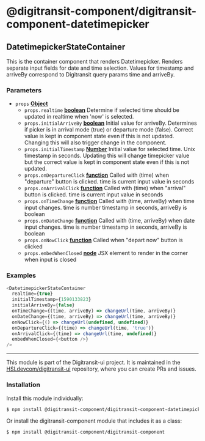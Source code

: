 # @digitransit-component/digitransit-component-datetimepicker

<!-- Generated by documentation.js. Update this documentation by updating the source code. -->

## DatetimepickerStateContainer

This is the container component that renders Datetimepicker. Renders separate input fields for date and time selection. Values for timestamp and arriveBy correspond to Digitransit query params time and arriveBy.

### Parameters

-   `props` **[Object][1]** 
    -   `props.realtime` **[boolean][2]** Determine if selected time should be updated in realtime when 'now' is selected.
    -   `props.initialArriveBy` **[boolean][2]** Initial value for arriveBy. Determines if picker is in arrival mode (true) or departure mode (false). Correct value is kept in component state even if this is not updated. Changing this will also trigger change in the component.
    -   `props.initialTimestamp` **[Number][3]** Initial value for selected time. Unix timestamp in seconds. Updating this will change timepicker value but the correct value is kept in component state even if this is not updated.
    -   `props.onDepartureClick` **[function][4]** Called with (time) when "departure" button is clicked. time is current input value in seconds
    -   `props.onArrivalClick` **[function][4]** Called with (time) when "arrival" button is clicked. time is current input value in seconds
    -   `props.onTimeChange` **[function][4]** Called with (time, arriveBy) when time input changes. time is number timestamp in seconds, arriveBy is boolean
    -   `props.onDateChange` **[function][4]** Called with (time, arriveBy) when date input changes. time is number timestamp in seconds, arriveBy is boolean
    -   `props.onNowClick` **[function][4]** Called when "depart now" button is clicked
    -   `props.embedWhenClosed` **[node][5]** JSX element to render in the corner when input is closed

### Examples

```javascript
<DatetimepickerStateContainer
  realtime={true}
  initialTimestamp={1590133823}
  initialArriveBy={false}
  onTimeChange={(time, arriveBy) => changeUrl(time, arriveBy)}
  onDateChange={(time, arriveBy) => changeUrl(time, arriveBy)}
  onNowClick={() => changeUrl(undefined, undefined)}
  onDepartureClick={(time) => changeUrl(time, 'true')}
  onArrivalClick={(time) => changeUrl(time, undefined)}
  embedWhenClosed={<button />}
/>
```

[1]: https://developer.mozilla.org/docs/Web/JavaScript/Reference/Global_Objects/Object

[2]: https://developer.mozilla.org/docs/Web/JavaScript/Reference/Global_Objects/Boolean

[3]: https://developer.mozilla.org/docs/Web/JavaScript/Reference/Global_Objects/Number

[4]: https://developer.mozilla.org/docs/Web/JavaScript/Reference/Statements/function

[5]: https://developer.mozilla.org/docs/Web/API/Node/nextSibling

<!-- This file is automatically generated. Please don't edit it directly:
if you find an error, edit the source file (likely index.js), and re-run
./scripts/generate-readmes in the digitransit-component project. -->

---

This module is part of the Digitransit-ui project. It is maintained in the
[HSLdevcom/digitransit-ui](https://github.com/HSLdevcom/digitransit-ui) repository, where you can create
PRs and issues.

### Installation

Install this module individually:

```sh
$ npm install @digitransit-component/digitransit-component-datetimepicker
```

Or install the digitransit-component module that includes it as a class:

```sh
$ npm install @digitransit-component/digitransit-component
```
